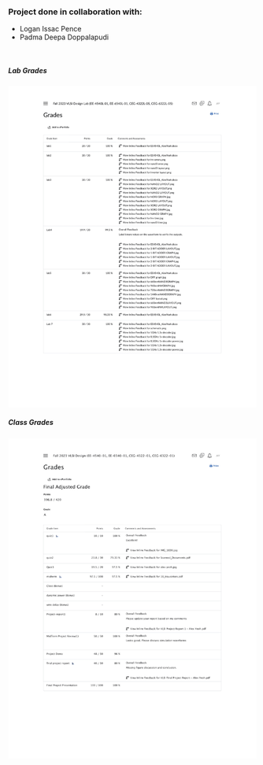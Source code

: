 ### Project done in collaboration with: 
- Logan Issac Pence  
- Padma Deepa Doppalapudi
<br>
 
##### Lab Grades
![Lab Grades](Images/lab%20grades.jpg)

##### Class Grades
![Class Grades](Images/class%20grades.jpg)
